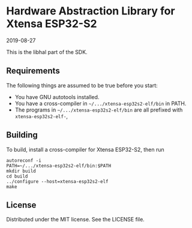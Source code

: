 Hardware Abstraction Library for Xtensa ESP32-S2
================================================
2019-08-27

This is the libhal part of the SDK.


Requirements
------------
The following things are assumed to be true before you start:

- You have GNU autotools installed.
- You have a cross-compiler in `~/.../xtensa-esp32s2-elf/bin` in PATH.
- The programs in `~/.../xtensa-esp32s2-elf/bin` are all prefixed with `xtensa-esp32s2-elf-`,

Building
--------
To build, install a cross-compiler for Xtensa ESP32-S2, then run

    autoreconf -i
    PATH=~/.../xtensa-esp32s2-elf/bin:$PATH
    mkdir build
    cd build
    ../configure --host=xtensa-esp32s2-elf
    make


License
-------
Distributed under the MIT license. See the LICENSE file.
